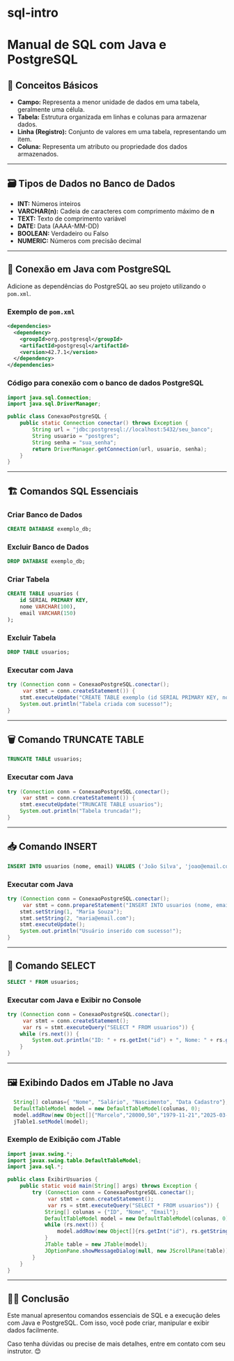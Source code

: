 # sql-intro
# Manual de SQL com Java e PostgreSQL

## 📌 Conceitos Básicos

- **Campo:** Representa a menor unidade de dados em uma tabela, geralmente uma célula.
- **Tabela:** Estrutura organizada em linhas e colunas para armazenar dados.
- **Linha (Registro):** Conjunto de valores em uma tabela, representando um item.
- **Coluna:** Representa um atributo ou propriedade dos dados armazenados.

---

## 🗃️ Tipos de Dados no Banco de Dados

- **INT:** Números inteiros
- **VARCHAR(n):** Cadeia de caracteres com comprimento máximo de **n**
- **TEXT:** Texto de comprimento variável
- **DATE:** Data (AAAA-MM-DD)
- **BOOLEAN:** Verdadeiro ou Falso
- **NUMERIC:** Números com precisão decimal

---

## 🚀 Conexão em Java com PostgreSQL

Adicione as dependências do PostgreSQL ao seu projeto utilizando o `pom.xml`.

### Exemplo de `pom.xml`
```xml
<dependencies>
  <dependency>
    <groupId>org.postgresql</groupId>
    <artifactId>postgresql</artifactId>
    <version>42.7.1</version>
  </dependency>
</dependencies>
```

### Código para conexão com o banco de dados PostgreSQL
```java
import java.sql.Connection;
import java.sql.DriverManager;

public class ConexaoPostgreSQL {
    public static Connection conectar() throws Exception {
        String url = "jdbc:postgresql://localhost:5432/seu_banco";
        String usuario = "postgres";
        String senha = "sua_senha";
        return DriverManager.getConnection(url, usuario, senha);
    }
}
```

---

## 🏗️ Comandos SQL Essenciais

### Criar Banco de Dados
```sql
CREATE DATABASE exemplo_db;
```

### Excluir Banco de Dados
```sql
DROP DATABASE exemplo_db;
```

### Criar Tabela
```sql
CREATE TABLE usuarios (
    id SERIAL PRIMARY KEY,
    nome VARCHAR(100),
    email VARCHAR(150)
);
```

### Excluir Tabela
```sql
DROP TABLE usuarios;
```

### Executar com Java
```java
try (Connection conn = ConexaoPostgreSQL.conectar();
     var stmt = conn.createStatement()) {
    stmt.executeUpdate("CREATE TABLE exemplo (id SERIAL PRIMARY KEY, nome VARCHAR(50))");
    System.out.println("Tabela criada com sucesso!");
}
```

---

## 🗑️ Comando TRUNCATE TABLE
```sql
TRUNCATE TABLE usuarios;
```
### Executar com Java
```java
try (Connection conn = ConexaoPostgreSQL.conectar();
     var stmt = conn.createStatement()) {
    stmt.executeUpdate("TRUNCATE TABLE usuarios");
    System.out.println("Tabela truncada!");
}
```

---

## 📥 Comando INSERT
```sql
INSERT INTO usuarios (nome, email) VALUES ('João Silva', 'joao@email.com');
```
### Executar com Java
```java
try (Connection conn = ConexaoPostgreSQL.conectar();
     var stmt = conn.prepareStatement("INSERT INTO usuarios (nome, email) VALUES (?, ?)");) {
    stmt.setString(1, "Maria Souza");
    stmt.setString(2, "maria@email.com");
    stmt.executeUpdate();
    System.out.println("Usuário inserido com sucesso!");
}
```

---

## 🔎 Comando SELECT
```sql
SELECT * FROM usuarios;
```
### Executar com Java e Exibir no Console
```java
try (Connection conn = ConexaoPostgreSQL.conectar();
     var stmt = conn.createStatement();
     var rs = stmt.executeQuery("SELECT * FROM usuarios")) {
    while (rs.next()) {
        System.out.println("ID: " + rs.getInt("id") + ", Nome: " + rs.getString("nome") + ", Email: " + rs.getString("email"));
    }
}
```

---

## 🖼️ Exibindo Dados em JTable no Java

```java
  String[] colunas={ "Nome", "Salário", "Nascimento", "Data Cadastro"};
  DefaultTableModel model = new DefaultTableModel(colunas, 0);
  model.addRow(new Object[]{"Marcelo","28000,50","1979-11-21","2025-03-24"});
  jTable1.setModel(model);
```

### Exemplo de Exibição com JTable
```java
import javax.swing.*;
import javax.swing.table.DefaultTableModel;
import java.sql.*;

public class ExibirUsuarios {
    public static void main(String[] args) throws Exception {
        try (Connection conn = ConexaoPostgreSQL.conectar();
             var stmt = conn.createStatement();
             var rs = stmt.executeQuery("SELECT * FROM usuarios")) {
            String[] colunas = {"ID", "Nome", "Email"};
            DefaultTableModel model = new DefaultTableModel(colunas, 0);
            while (rs.next()) {
                model.addRow(new Object[]{rs.getInt("id"), rs.getString("nome"), rs.getString("email")});
            }
            JTable table = new JTable(model);
            JOptionPane.showMessageDialog(null, new JScrollPane(table));
        }
    }
}
```

---

## 🧑‍💻 Conclusão
Este manual apresentou comandos essenciais de SQL e a execução deles com Java e PostgreSQL. Com isso, você pode criar, manipular e exibir dados facilmente.

Caso tenha dúvidas ou precise de mais detalhes, entre em contato com seu instrutor. 😊

